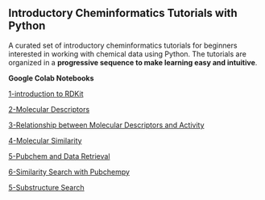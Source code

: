 ##  Introductory Cheminformatics Tutorials with Python

A curated set of introductory cheminformatics tutorials for beginners interested in working with chemical data using Python. The tutorials are organized in a **progressive sequence to make learning easy and intuitive**.

**Google Colab Notebooks**

[1-introduction to RDKit](https://colab.research.google.com/github/sofia-sunny/Introductory_Tutorials/blob/main/01_Intro_ChemInfo.ipynb)

[2-Molecular Descriptors](https://colab.research.google.com/github/sofia-sunny/Introductory_Tutorials/blob/main/02_Molecular_Descriptors.ipynb)

[3-Relationship between Molecular Descriptors and Activity](https://colab.research.google.com/github/sofia-sunny/Introductory_Tutorials/blob/main/03_Descriptor_Activity_Relation.ipynb)

[4-Molecular Similarity](https://colab.research.google.com/github/sofia-sunny/Introductory_Tutorials/blob/main/04_Molecular_Similarity.ipynb)


[5-Pubchem and Data Retrieval](https://colab.research.google.com/github/sofia-sunny/Introductory_Tutorials/blob/main/05_Pubchem_Data_Retrieval.ipynb)


[6-Similarity Search with Pubchempy](https://colab.research.google.com/github/sofia-sunny/Introductory_Tutorials/blob/main/06_Similarity_Search_with_Pubchempy.ipynb)


[5-Substructure Search](https://colab.research.google.com/github/sofia-sunny/Short_Introductory_Tutorials/blob/main/05_substructure_search.ipynb)

